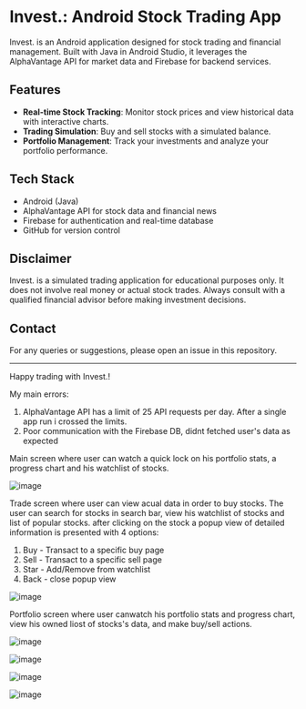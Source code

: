 # Invest.: Android Stock Trading App

Invest. is an Android application designed for stock trading and financial management. Built with Java in Android Studio, it leverages the AlphaVantage API for market data and Firebase for backend services.

## Features

- **Real-time Stock Tracking**: Monitor stock prices and view historical data with interactive charts.
- **Trading Simulation**: Buy and sell stocks with a simulated balance.
- **Portfolio Management**: Track your investments and analyze your portfolio performance.

## Tech Stack

- Android (Java)
- AlphaVantage API for stock data and financial news
- Firebase for authentication and real-time database
- GitHub for version control

## Disclaimer

Invest. is a simulated trading application for educational purposes only. It does not involve real money or actual stock trades. Always consult with a qualified financial advisor before making investment decisions.

## Contact

For any queries or suggestions, please open an issue in this repository.

---

Happy trading with Invest.!

My main errors:
1. AlphaVantage API has a limit of 25 API requests per day. After a single app run i crossed the limits.
2. Poor communication with the Firebase DB, didnt fetched user's data as expected

  
Main screen where user can watch a quick lock on his portfolio stats, a progress chart and his watchlist of stocks.

![image](https://github.com/user-attachments/assets/6bf9e99d-bd54-4640-bcd7-bb139e8fa5bb)

Trade screen where user can view acual data in order to buy stocks. The user can search for stocks in search bar, view his watchlist of stocks and list of popular stocks.
after clicking on the stock a popup view of detailed information is presented with 4 options:
1. Buy - Transact to a specific buy page
2. Sell - Transact to a specific sell page
3. Star - Add/Remove from watchlist
4. Back - close popup view
   
![image](https://github.com/user-attachments/assets/f603702f-68e8-4870-97c9-697119160e2f)

Portfolio screen where user canwatch his portfolio stats and progress chart, view his owned liost of stocks's data, and make buy/sell
actions.

![image](https://github.com/user-attachments/assets/cab82e70-e4f8-4fa7-8d69-95465605b2e2)

![image](https://github.com/user-attachments/assets/78e86d2b-d4ba-4b44-a659-6fc42deddd09)

![image](https://github.com/user-attachments/assets/4399ba9e-9ab7-4d43-bc41-d140ae48d3e6)

![image](https://github.com/user-attachments/assets/a56e4a01-dc2f-4e5d-86be-6ae68556eb05)




